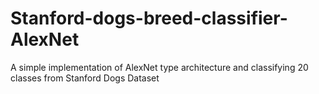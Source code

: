 # Stanford-dogs-breed-classifier-AlexNet
A simple implementation of AlexNet type architecture and classifying 20 classes from Stanford Dogs Dataset
